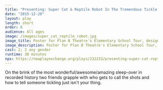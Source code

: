 ```yaml
---
title: "Presenting: Super Cat & Reptile Robot In The Tremendous Tickle Trouble"
date: "2015-12-20"
layout: play
length: short
order: 6
audience: All ages
image: /images/super_cat_reptile_robot.jpg
image_title: Poster for Plan B Theatre's Elementary School Tour, designed by Aaron Swenson.
image_description: Poster for Plan B Theatre's Elementary School Tour, designed by Aaron Swenson.
cast: 2; 2 any gender
runtime: 30 minutes
npx: https://newplayexchange.org/plays/232233/presenting-super-cat-reptile-robot-tremendous-tickle-trouble
---
```


On the brink of the most wonderful/awesome/amazing sleep-over in recorded history two friends grapple with who gets to call the shots and how to tell someone tickling just isn't your thing.
